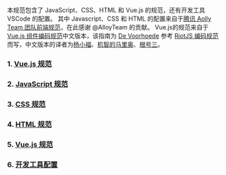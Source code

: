 本规范包含了 JavaScript、CSS、HTML 和 Vue.js 的规范，还有开发工具 VSCode 的配置。
其中 Javascript、CSS 和 HTML 的配置来自于[腾讯 Aolly Team 团队前端规范](http://alloyteam.github.io/CodeGuide/)，在此感谢 @AlloyTeam 的贡献。
Vue.js的规范来自于[Vue.js 组件编码规范](https://github.com/pablohpsilva/vuejs-component-style-guide)中文版本，该指南为 [De Voorhoede](https://github.com/voorhoede) 参考 [RiotJS 编码规范](https://github.com/voorhoede/riotjs-style-guide) 而写，中文版本的译者为[杨小福](https://github.com/xiaofuzi)、[机智的马里奥](https://github.com/wysxhlyy)、[根号三](https://github.com/sqrthree)。  

### 1. [Vue.js 规范](blob/master/naming-convention.md)  

### 2. [JavaScript 规范](blob/master/javascript-convention.md)  

### 3. [CSS 规范](blob/master/css-convention.md)  

### 4. [HTML 规范](blob/master/html-convention.md)  

### 5. [Vue.js 规范](blob/master/vue-convention.md)  

### 6. [开发工具配置](blob/master/ide-convention.md)  